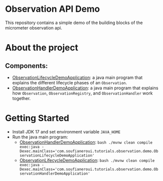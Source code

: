 # Observation API Demo

This repository contains a simple demo of the building blocks of the micrometer observation api.

# About the project

## Components:

- [ObservationLifecycleDemoApplication](OBSERVATION_LIFECYCLE_CLASS): a java main program that explains the different lifecycle phases of an
  `Observation`.
- [ObservationHandlerDemoApplication](OBSERVATION_API_BUILDING_BLOCKS_CLASS): a java main program that explains how `Observation`, `ObservationRegistry`,
  and `ObservationHandler` work together.

# Getting Started

- Install JDK 17 and set environment variable `JAVA_HOME`
- Run the java main program:
  - [ObservationHandlerDemoApplication]():  ```bash ./mvnw clean compile exec:java -Dexec.mainClass='com.soufianeroui.tutorials.observation.demo.ObservationLifecycleDemoApplication'```
  - [ObservationLifecycleDemoApplication](): ```bash ./mvnw clean compile exec:java -Dexec.mainClass='com.soufianeroui.tutorials.observation.demo.ObservationHandlerDemoApplication'```

[OBSERVATION_LIFECYCLE_CLASS]: src/main/java/com/soufianeroui/tutorials/observation/demo/ObservationLifecycleDemoApplication.java
[OBSERVATION_API_BUILDING_BLOCKS_CLASS]: src/main/java/com/soufianeroui/tutorials/observation/demo/ObservationHandlerDemoApplication.java